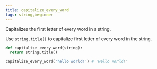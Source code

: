 ```yaml
---
title: capitalize_every_word
tags: string,beginner
---
```


Capitalizes the first letter of every word in a string.

Use `string.title()` to capitalize first letter of every word in the string.

```py
def capitalize_every_word(string):
  return string.title()
```

```py
capitalize_every_word('hello world!') # 'Hello World!'
```
